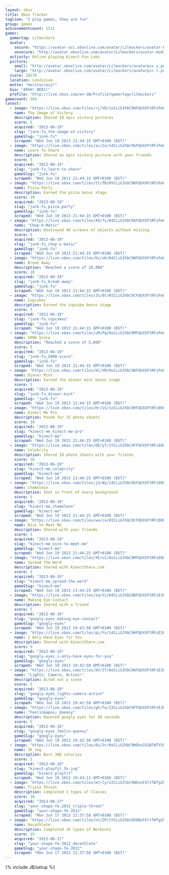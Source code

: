 ```yaml
---
layout: xbox
title: Xbox Tracker
tagline: "I play games, they are fun"
group: games
achievementcount: 1512
gamer: 
  gamertag: Lilmuckers
  avatar: 
    secure: "https://avatar-ssl.xboxlive.com/avatar/Lilmuckers/avatar-body.png"
    unsecure: "http://avatar.xboxlive.com/avatar/Lilmuckers/avatar-body.png"
  activity: Online playing Kinect Fun Labs
  picture: 
    small: "http://avatar.xboxlive.com/avatar/Lilmuckers/avatarpic-s.png"
    large: "http://avatar.xboxlive.com/avatar/Lilmuckers/avatarpic-l.png"
  score: 28270
  location: Londinium
  motto: "meritocracy!"
  bio: "ARGH! BEES!"
  profile: "http://live.xbox.com/en-GB/Profile?gamertag=lilmuckers"
gamecount: 104
latest: 
  - image: "https://live.xbox.com/tiles/+j/VO/1oCLiGJhbC9HFQUXXFtRFzFmL2FjaC8wLzMAAAAA5+fn+WE14Q==.jpg"
    name: The Image of Victory
    description: Shared 10 epic victory pictures
    score: 5
    acquired: "2013-06-19"
    slug: "junk-fu_the-image-of-victory"
    gameSlug: "junk-fu"
    scraped: "Wed Jun 19 2013 21:44:15 GMT+0100 (BST)"
  - image: "https://live.xbox.com/tiles/ac/2u/14CLiGJhbC9GFQUXXFtRFzFmL2FjaC8wLzIAAAAA5+fn+IHNcg==.jpg"
    name: Learn To Share
    description: Shared an epic victory picture with your friends
    score: 5
    acquired: "2013-06-19"
    slug: "junk-fu_learn-to-share"
    gameSlug: "junk-fu"
    scraped: "Wed Jun 19 2013 21:44:15 GMT+0100 (BST)"
  - image: "https://live.xbox.com/tiles/tt/fN/0YCLiGJhbC9DFQUXXFtRFzFmL2FjaC8wLzcAAAAA5+fn-uLXrQ==.jpg"
    name: Pizza Party
    description: Earned the pizza bonus stage
    score: 10
    acquired: "2013-06-19"
    slug: "junk-fu_pizza-party"
    gameSlug: "junk-fu"
    scraped: "Wed Jun 19 2013 21:44:15 GMT+0100 (BST)"
  - image: "https://live.xbox.com/tiles/A9/7s/04CLiGJhbC9AFQUXXFtRFzFmL2FjaC8wLzQAAAAA5+fn-MPeGA==.jpg"
    name: "Chop-O-Matic"
    description: Destroyed 40 screens of objects without missing
    score: 5
    acquired: "2013-06-19"
    slug: "junk-fu_chop-o-matic"
    gameSlug: "junk-fu"
    scraped: "Wed Jun 19 2013 21:44:15 GMT+0100 (BST)"
  - image: "https://live.xbox.com/tiles/Kz/sK/04CLiGJhbC9NFQUXXFtRFzFmL2FjaC8wLzkAAAAA5+fn-CU7MA==.jpg"
    name: Break Away
    description: "Reached a score of 20,000"
    score: 10
    acquired: "2013-06-19"
    slug: "junk-fu_break-away"
    gameSlug: "junk-fu"
    scraped: "Wed Jun 19 2013 21:44:15 GMT+0100 (BST)"
  - image: "https://live.xbox.com/tiles/JS/8t/0ICLiGJhbC9CFQUXXFtRFzFmL2FjaC8wLzYAAAAA5+fn-wIvPg==.jpg"
    name: Cupcakes
    description: Earned the cupcake bonus stage
    score: 5
    acquired: "2013-06-19"
    slug: "junk-fu_cupcakes"
    gameSlug: "junk-fu"
    scraped: "Wed Jun 19 2013 21:44:15 GMT+0100 (BST)"
  - image: "https://live.xbox.com/tiles/uM/Pq/0oCLiGJhbC9MFQUXXFtRFzFmL2FjaC8wLzgAAAAA5+fn-cXDow==.jpg"
    name: 5000 Score
    description: "Reached a score of 5,000"
    score: 5
    acquired: "2013-06-19"
    slug: "junk-fu_5000-score"
    gameSlug: "junk-fu"
    scraped: "Wed Jun 19 2013 21:44:15 GMT+0100 (BST)"
  - image: "https://live.xbox.com/tiles/kC/YM/0oCLiGJhbC9BFQUXXFtRFzFmL2FjaC8wLzUAAAAA5+fn-SMmiw==.jpg"
    name: Dinner Mint
    description: Earned the dinner mint bonus stage
    score: 5
    acquired: "2013-06-19"
    slug: "junk-fu_dinner-mint"
    gameSlug: "junk-fu"
    scraped: "Wed Jun 19 2013 21:44:15 GMT+0100 (BST)"
  - image: "https://live.xbox.com/tiles/Hr/1S/1oCLiGJhbC9HFQUXXFtRFzE0L2FjaC8wLzMAAAAA5+fn+X29BQ==.jpg"
    name: Kinect Me Pro
    description: Posed for 25 photo shoots
    score: 10
    acquired: "2013-06-19"
    slug: "kinect-me_kinect-me-pro"
    gameSlug: "kinect-me"
    scraped: "Wed Jun 19 2013 21:44:25 GMT+0100 (BST)"
  - image: "https://live.xbox.com/tiles/OE/yT/1YCLiGJhbC9FFQUXXFtRFzE0L2FjaC8wLzEAAAAA5+fn+rxMIw==.jpg"
    name: Celebrity
    description: Shared 10 photo shoots with your friends
    score: 10
    acquired: "2013-06-19"
    slug: "kinect-me_celebrity"
    gameSlug: "kinect-me"
    scraped: "Wed Jun 19 2013 21:44:25 GMT+0100 (BST)"
  - image: "https://live.xbox.com/tiles/jU/Wy/14CLiGJhbC9GFQUXXFtRFzE0L2FjaC8wLzIAAAAA5+fn+J1Flg==.jpg"
    name: Chameleon
    description: Shot in front of every background
    score: 5
    acquired: "2013-06-19"
    slug: "kinect-me_chameleon"
    gameSlug: "kinect-me"
    scraped: "Wed Jun 19 2013 21:44:25 GMT+0100 (BST)"
  - image: "https://live.xbox.com/tiles/wa/cx/0ICLiGJhbC9CFQUXXFtRFzE0L2FjaC8wLzYAAAAA5+fn-x6n2g==.jpg"
    name: Nice to Meet Me
    description: Shared with your friends
    score: 5
    acquired: "2013-06-19"
    slug: "kinect-me_nice-to-meet-me"
    gameSlug: "kinect-me"
    scraped: "Wed Jun 19 2013 21:44:25 GMT+0100 (BST)"
  - image: "https://live.xbox.com/tiles/XE/v2/0oCLiGJhbC9MFQUXXFtRFzE0L2FjaC8wLzgAAAAA5+fn-dlLRw==.jpg"
    name: Spread the Word
    description: Shared with KinectShare.com
    score: 5
    acquired: "2013-06-19"
    slug: "kinect-me_spread-the-word"
    gameSlug: "kinect-me"
    scraped: "Wed Jun 19 2013 21:44:25 GMT+0100 (BST)"
  - image: "https://live.xbox.com/tiles/zq/Vz/04CLiGJhbC9BFQUXXFtRFzE3L2FjaC8wLzUAAAAA5+fn-Fyl1Q==.jpg"
    name: Making Eye Contact
    description: Shared with a friend
    score: 5
    acquired: "2013-06-19"
    slug: "googly-eyes_making-eye-contact"
    gameSlug: "googly-eyes"
    scraped: "Wed Jun 19 2013 19:42:58 GMT+0100 (BST)"
  - image: "https://live.xbox.com/tiles/pL/Yx/14CLiGJhbC9HFQUXXFtRFzE3L2FjaC8wLzMAAAAA5+fn+B62vw==.jpg"
    name: I Only Have Eyes for You
    description: Shared with KinectShare.com
    score: 5
    acquired: "2013-06-19"
    slug: "googly-eyes_i-only-have-eyes-for-you"
    gameSlug: "googly-eyes"
    scraped: "Wed Jun 19 2013 19:42:58 GMT+0100 (BST)"
  - image: "https://live.xbox.com/tiles/XV/2T/0oCLiGJhbC9AFQUXXFtRFzE3L2FjaC8wLzQAAAAA5+fn-bxdRg==.jpg"
    name: "Lights, Camera, Action!"
    description: Acted out a scene
    score: 5
    acquired: "2013-06-19"
    slug: "googly-eyes_lights-camera-action"
    gameSlug: "googly-eyes"
    scraped: "Wed Jun 19 2013 19:42:58 GMT+0100 (BST)"
  - image: "https://live.xbox.com/tiles/gk/fw/1ICLiGJhbC9FFQUXXFtRFzE3L2FjaC8wLzEAAAAA5+fn+99HmQ==.jpg"
    name: "Feelin&apos; Queasy"
    description: Bounced googly eyes for 20 seconds
    score: 5
    acquired: "2013-06-19"
    slug: "googly-eyes_feelin-queasy"
    gameSlug: "googly-eyes"
    scraped: "Wed Jun 19 2013 19:42:58 GMT+0100 (BST)"
  - image: "https://live.xbox.com/tiles/0u/3+/0oCLiGJhbC9HDhoIG1BTWTY5L2FjaC8wLzQzAAAAAOfn5-3R7c4=.jpg"
    name: 5K Jog
    description: Burn 300 calories
    score: 5
    acquired: "2013-06-19"
    slug: "kinect-playfit_5k-jog"
    gameSlug: "kinect-playfit"
    scraped: "Wed Jun 19 2013 19:43:11 GMT+0100 (BST)"
  - image: "https://live.xbox.com/tiles/m7/ly/1ICLiGJhbC9NDxoFGltTWTg2L2FjaC8wLzU5AAAAAOfn5-tduYc=.jpg"
    name: Triple Threat
    description: Completed 3 types of Classes
    score: 10
    acquired: "2013-06-17"
    slug: "your-shape-fe-2012_triple-threat"
    gameSlug: "your-shape-fe-2012"
    scraped: "Mon Jun 17 2013 22:37:58 GMT+0100 (BST)"
  - image: "https://live.xbox.com/tiles/nt/ZP/1YCLiGJhbC8VDBoFGltTWTg2L2FjaC8wLzZhAAAAAOfn5-pg1oI=.jpg"
    name: Decathlete
    description: Completed 10 types of Workouts
    score: 15
    acquired: "2013-06-17"
    slug: "your-shape-fe-2012_decathlete"
    gameSlug: "your-shape-fe-2012"
    scraped: "Mon Jun 17 2013 22:37:58 GMT+0100 (BST)"
---
```

{% include JB/setup %}
